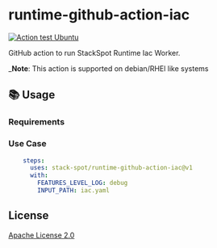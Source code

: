 # runtime-github-action-iac

[![Action test Ubuntu](https://github.com/stack-spot/runtime-github-action-ping/actions/workflows/action-test-ubuntu.yaml/badge.svg)](https://github.com/stack-spot/runtime-github-action-ping/actions/workflows/action-test-ubuntu.yaml)

GitHub action to run StackSpot Runtime Iac Worker.

_**Note**: This action is supported on debian/RHEl like systems

## 📚 Usage

### Requirements

### Use Case

```yaml
    steps:
      uses: stack-spot/runtime-github-action-iac@v1
      with:
        FEATURES_LEVEL_LOG: debug
        INPUT_PATH: iac.yaml

```

## License

[Apache License 2.0](https://github.com/stack-spot/runtime-github-action-ping/blob/main/LICENSE)